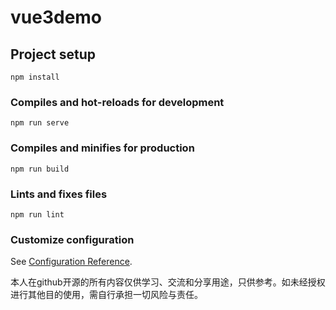 # vue3demo

## Project setup
```
npm install
```

### Compiles and hot-reloads for development
```
npm run serve
```

### Compiles and minifies for production
```
npm run build
```

### Lints and fixes files
```
npm run lint
```

### Customize configuration
See [Configuration Reference](https://cli.vuejs.org/config/).

本人在github开源的所有内容仅供学习、交流和分享用途，只供参考。如未经授权进行其他目的使用，需自行承担一切风险与责任。
